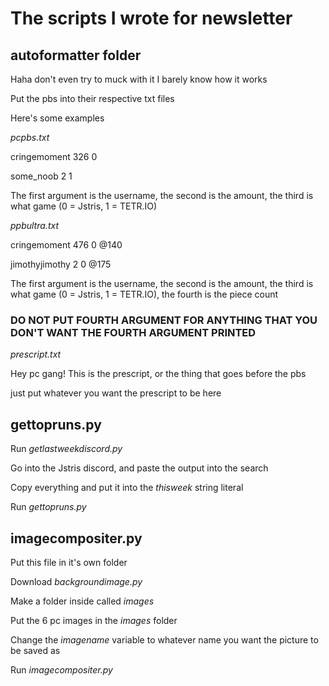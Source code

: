 # The scripts I wrote for newsletter

## autoformatter folder

Haha don't even try to muck with it I barely know how it works

Put the pbs into their respective txt files

Here's some examples


*pcpbs.txt*

cringemoment 326 0

some_noob 2 1


The first argument is the username, the second is the amount, the third is what game (0 = Jstris, 1 = TETR.IO)

*ppbultra.txt*

cringemoment 476 0 @140

jimothyjimothy 2 0 @175

The first argument is the username, the second is the amount, the third is what game (0 = Jstris, 1 = TETR.IO), the fourth is the piece count
### DO NOT PUT FOURTH ARGUMENT FOR ANYTHING THAT YOU DON'T WANT THE FOURTH ARGUMENT PRINTED

*prescript.txt*

Hey pc gang! This is the prescript, or the thing that goes before the pbs


just put whatever you want the prescript to be here

## gettopruns.py

Run *getlastweekdiscord.py*

Go into the Jstris discord, and paste the output into the search

Copy everything and put it into the *thisweek* string literal

Run *gettopruns.py*

## imagecompositer.py

Put this file in it's own folder

Download *backgroundimage.py*

Make a folder inside called *images*

Put the 6 pc images in the *images* folder

Change the *imagename* variable to whatever name you want the picture to be saved as

Run *imagecompositer.py*
